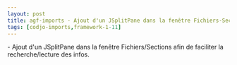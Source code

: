 ```yaml
---
layout: post
title: agf-imports - Ajout d'un JSplitPane dans la fenêtre Fichiers-Sections
tags: [codjo-imports,framework-1-11]
---
```

\- Ajout d'un JSplitPane dans la fenêtre Fichiers/Sections afin de faciliter la recherche/lecture des infos.